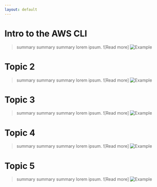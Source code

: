```yaml
---
layout: default
---
```


# Intro to the AWS CLI
> summary summary summary lorem ipsum. ![Read more]
![Example](./images/example.jpg)

# Topic 2
> summary summary summary lorem ipsum. ![Read more]
![Example](./images/example.jpg)

# Topic 3
> summary summary summary lorem ipsum. ![Read more]
![Example](./images/example.jpg)

# Topic 4
> summary summary summary lorem ipsum. ![Read more]
![Example](./images/example.jpg)

# Topic 5
> summary summary summary lorem ipsum. ![Read more]
![Example](./images/example.jpg)

